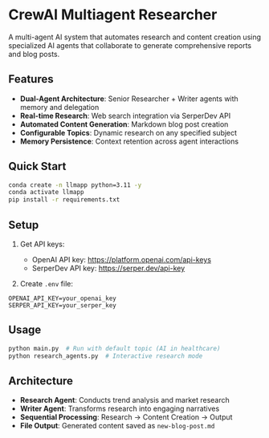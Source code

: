 # CrewAI Multiagent Researcher

A multi-agent AI system that automates research and content creation using specialized AI agents that collaborate to generate comprehensive reports and blog posts.

## Features
- **Dual-Agent Architecture**: Senior Researcher + Writer agents with memory and delegation
- **Real-time Research**: Web search integration via SerperDev API
- **Automated Content Generation**: Markdown blog post creation
- **Configurable Topics**: Dynamic research on any specified subject
- **Memory Persistence**: Context retention across agent interactions

## Quick Start

```bash
conda create -n llmapp python=3.11 -y
conda activate llmapp
pip install -r requirements.txt
```

## Setup
1. Get API keys:
   - OpenAI API key: https://platform.openai.com/api-keys
   - SerperDev API key: https://serper.dev/api-key

2. Create `.env` file:
```
OPENAI_API_KEY=your_openai_key
SERPER_API_KEY=your_serper_key
```

## Usage
```bash
python main.py  # Run with default topic (AI in healthcare)
python research_agents.py  # Interactive research mode
```

## Architecture
- **Research Agent**: Conducts trend analysis and market research
- **Writer Agent**: Transforms research into engaging narratives
- **Sequential Processing**: Research → Content Creation → Output
- **File Output**: Generated content saved as `new-blog-post.md`
 
 
